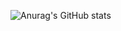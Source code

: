 ![Anurag's GitHub stats](https://github-readme-stats.vercel.app/api?username=Max634&show_icons=true)
